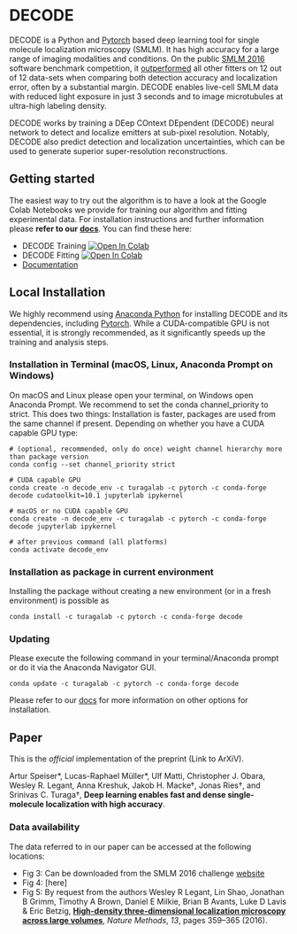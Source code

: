 # DECODE

DECODE is a Python and [Pytorch](http://pytorch.org/) based deep learning tool for single molecule localization microscopy (SMLM). It has high accuracy for a large range of imaging modalities and conditions. On the public [SMLM 2016](http://bigwww.epfl.ch/smlm/challenge2016/) software benchmark competition, it [outperformed](http://bigwww.epfl.ch/smlm/challenge2016/leaderboard.html) all other fitters on 12 out of 12 data-sets when comparing both detection accuracy and localization error, often by a substantial margin. DECODE enables live-cell SMLM data with reduced light exposure in just 3 seconds and to image microtubules at ultra-high labeling density.

DECODE works by training a DEep COntext DEpendent (DECODE) neural network to detect and localize emitters at sub-pixel resolution. Notably, DECODE also predict detection and localization uncertainties, which can be used to generate superior super-resolution reconstructions.

## Getting started

The easiest way to try out the algorithm is to have a look at the Google Colab Notebooks we provide for training our algorithm and fitting experimental data. For installation instructions and further information please **refer to our** [**docs**](https://decode.readthedocs.io). 
You can find these here:
- DECODE Training [![Open In Colab](https://colab.research.google.com/assets/colab-badge.svg)](https://colab.research.google.com/drive/18V1TLLu63CXSWihwoGX7ZQ5wj0Qk7GnD?usp=sharing)
- DECODE Fitting [![Open In Colab](https://colab.research.google.com/assets/colab-badge.svg)](https://colab.research.google.com/drive/1O0mjuOjaOl0wnLZ11Xo92IsWrgqtXL17?usp=sharing)
- [Documentation](https://decode.readthedocs.io)



## Local Installation

We highly recommend using [Anaconda Python](http://anaconda.org) for installing DECODE and its dependencies, including [Pytorch](http://pytorch.org/). While a CUDA-compatible GPU is not essential, it is strongly recommended, as it significantly speeds up the training and analysis steps.

### Installation in Terminal (macOS, Linux, Anaconda Prompt on Windows)
On macOS and Linux please open your terminal, on Windows open Anaconda Prompt. We recommend to set the conda channel_priority to strict. This does two things: Installation is faster, packages are used from the same channel if present. Depending on whether you have a CUDA capable GPU type:

    # (optional, recommended, only do once) weight channel hierarchy more than package version
    conda config --set channel_priority strict

    # CUDA capable GPU
    conda create -n decode_env -c turagalab -c pytorch -c conda-forge decode cudatoolkit=10.1 jupyterlab ipykernel

    # macOS or no CUDA capable GPU
    conda create -n decode_env -c turagalab -c pytorch -c conda-forge decode jupyterlab ipykernel

    # after previous command (all platforms)
    conda activate decode_env

### Installation as package in current environment
Installing the package without creating a new environment (or in a fresh environment) is possible as

    conda install -c turagalab -c pytorch -c conda-forge decode

### Updating
 Please execute the following command in your terminal/Anaconda prompt or do it via the Anaconda Navigator GUI.

    conda update -c turagalab -c pytorch -c conda-forge decode


Please refer to our [docs](https://decode.readthedocs.io) for more information on other options for installation.


## Paper
This is the *official* implementation of the preprint (Link to ArXiV).

Artur Speiser*, Lucas-Raphael Müller*, Ulf Matti, Christopher J. Obara, Wesley R. Legant, Anna Kreshuk, Jakob H. Macke†, Jonas Ries†, and Srinivas C. Turaga†, **Deep learning enables fast and dense single-molecule localization with high accuracy**.

### Data availability
The data referred to in our paper can be accessed at the following locations:
- Fig 3: Can be downloaded from the SMLM 2016 challenge [website](http://bigwww.epfl.ch/smlm/challenge2016/)
- Fig 4: [here]
- Fig 5: By request from the authors Wesley R Legant, Lin Shao, Jonathan B Grimm, Timothy A Brown, Daniel E Milkie, Brian B Avants, Luke D Lavis & Eric Betzig, [**High-density three-dimensional localization microscopy across large volumes**](https://www.nature.com/articles/nmeth.3797), _Nature Methods_, *13*, pages 359–365 (2016).

